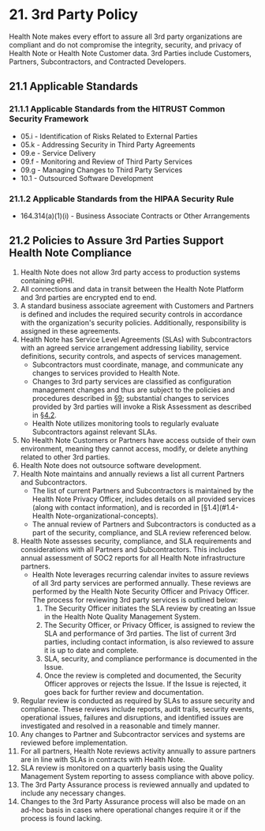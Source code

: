 # 21. 3rd Party Policy

Health Note makes every effort to assure all 3rd party organizations are compliant and do not compromise the integrity, security, and privacy of Health Note or Health Note Customer data. 3rd Parties include Customers, Partners, Subcontractors, and Contracted Developers.

## 21.1 Applicable Standards

### 21.1.1 Applicable Standards from the HITRUST Common Security Framework

*  05.i - Identification of Risks Related to External Parties
*  05.k - Addressing Security in Third Party Agreements
*  09.e - Service Delivery
*  09.f - Monitoring and Review of Third Party Services
*  09.g - Managing Changes to Third Party Services
*  10.1 - Outsourced Software Development

### 21.1.2 Applicable Standards from the HIPAA Security Rule

* 164.314(a)(1)(i) - Business Associate Contracts or Other Arrangements

## 21.2 Policies to Assure 3rd Parties Support Health Note Compliance

1. Health Note does not allow 3rd party access to production systems containing ePHI.
2. All connections and data in transit between the Health Note Platform and 3rd parties are encrypted end to end.
3. A standard business associate agreement with Customers and Partners is defined and includes the required security controls in accordance with the organization's security policies. Additionally, responsibility is assigned in these agreements.
4. Health Note has Service Level Agreements (SLAs) with Subcontractors with an agreed service arrangement addressing liability, service definitions, security controls, and aspects of services management.
   * Subcontractors must coordinate, manage, and communicate any changes to services provided to Health Note.
   * Changes to 3rd party services are classified as configuration management changes and thus are subject to the policies and procedures described in [§9](#9.-configuration-management-policy); substantial changes to services provided by 3rd parties will invoke a Risk Assessment as described in [§4.2](#4.2-risk-management-policies).
   * Health Note utilizes monitoring tools to regularly evaluate Subcontractors against relevant SLAs.
5. No Health Note Customers or Partners have access outside of their own environment, meaning they cannot access, modify, or delete anything related to other 3rd parties.
6. Health Note does not outsource software development.
7. Health Note maintains and annually reviews a list all current Partners and Subcontractors.
   * The list of current Partners and Subcontractors is maintained by the Health Note Privacy Officer, includes details on all provided services (along with contact information), and is recorded in [§1.4](#1.4-Health Note-organizational-concepts).
   * The annual review of Partners and Subcontractors is conducted as a part of the security, compliance, and SLA review referenced below.
8. Health Note assesses security, compliance, and SLA requirements and considerations with all Partners and Subcontractors. This includes annual assessment of SOC2 reports for all Health Note infrastructure partners.
   * Health Note leverages recurring calendar invites to assure reviews of all 3rd party services are performed annually. These reviews are performed by the Health Note Security Officer and Privacy Officer. The process for reviewing 3rd party services is outlined below:
     1. The Security Officer initiates the SLA review by creating an Issue in the Health Note Quality Management System.
     2. The Security Officer, or Privacy Officer, is assigned to review the SLA and performance of 3rd parties. The list of current 3rd parties, including contact information, is also reviewed to assure it is up to date and complete.
     3. SLA, security, and compliance performance is documented in the Issue.
     4. Once the review is completed and documented, the Security Officer approves or rejects the Issue. If the Issue is rejected, it goes back for further review and documentation.
9. Regular review is conducted as required by SLAs to assure security and compliance. These reviews include reports, audit trails, security events, operational issues, failures and disruptions, and identified issues are investigated and resolved in a reasonable and timely manner.
10. Any changes to Partner and Subcontractor services and systems are reviewed before implementation.
11. For all partners, Health Note reviews activity annually to assure partners are in line with SLAs in contracts with Health Note.
12. SLA review is monitored on a quarterly basis using the Quality Management System reporting to assess compliance with above policy.
13. The 3rd Party Assurance process is reviewed annually and updated to include any necessary changes.
14. Changes to the 3rd Party Assurance process will also be made on an ad-hoc basis in cases where operational changes require it or if the process is found lacking. 
